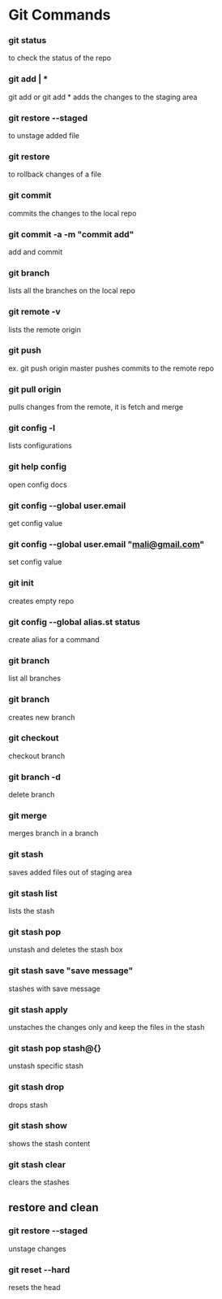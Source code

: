 # Git Commands

### git status
to check the status of the repo

### git add <file> | *
git add <file> or git add *
adds the changes to the staging area

### git restore --staged <file>
to unstage added file

### git restore <file>
to rollback changes of a file

### git commit
commits the changes to the local repo

### git commit -a -m "commit add"
add and commit

### git branch
lists all the branches on the local repo

### git remote -v
lists the remote origin

### git push <origin> <branch>
ex. git push origin master
pushes commits to the remote repo

### git pull origin
pulls changes from the remote, it is fetch and merge

### git config -l
lists configurations

### git help config
open config docs

### git config --global user.email
get config value

### git config --global user.email "mali@gmail.com"
set config value

### git init
creates empty repo

### git config --global alias.st status
create alias for a command

### git branch
list all branches

### git branch <branch name>
creates new branch

### git checkout <branch name>
checkout branch

### git branch -d <branch>
delete branch

### git merge <branch name>
merges branch in a branch

### git stash
saves added files out of staging area

### git stash list
lists the stash

### git stash pop
unstash and deletes the stash box

### git stash save "save message"
stashes with save message

### git stash apply
unstaches the changes only and keep the files in the stash

### git stash pop stash@{<id>}
unstash specific stash

### git stash drop
drops stash

### git stash show
shows the stash content

### git stash clear
clears the stashes


## restore and clean

### git restore --staged <file>
unstage changes

### git reset --hard <hash>
resets the head







